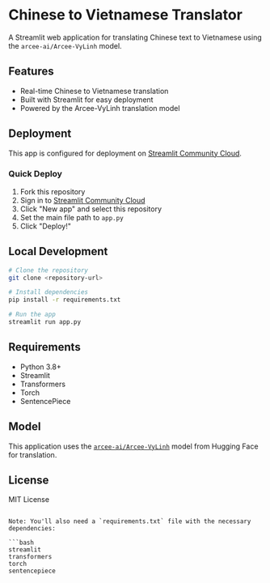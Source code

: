 # Chinese to Vietnamese Translator

A Streamlit web application for translating Chinese text to Vietnamese using the `arcee-ai/Arcee-VyLinh` model.

## Features

- Real-time Chinese to Vietnamese translation
- Built with Streamlit for easy deployment
- Powered by the Arcee-VyLinh translation model

## Deployment

This app is configured for deployment on [Streamlit Community Cloud](https://streamlit.io/cloud).

### Quick Deploy

1. Fork this repository
2. Sign in to [Streamlit Community Cloud](https://share.streamlit.io/)
3. Click "New app" and select this repository
4. Set the main file path to `app.py`
5. Click "Deploy!"

## Local Development

```bash
# Clone the repository
git clone <repository-url>

# Install dependencies
pip install -r requirements.txt

# Run the app
streamlit run app.py
```

## Requirements

- Python 3.8+
- Streamlit
- Transformers
- Torch
- SentencePiece

## Model

This application uses the [`arcee-ai/Arcee-VyLinh`](https://huggingface.co/arcee-ai/Arcee-VyLinh) model from Hugging Face for translation.

## License

MIT License
```

Note: You'll also need a `requirements.txt` file with the necessary dependencies:

```bash
streamlit
transformers
torch
sentencepiece
```
